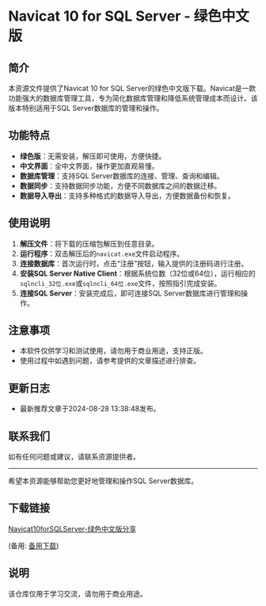 # Navicat 10 for SQL Server - 绿色中文版

## 简介

本资源文件提供了Navicat 10 for SQL Server的绿色中文版下载。Navicat是一款功能强大的数据库管理工具，专为简化数据库管理和降低系统管理成本而设计。该版本特别适用于SQL Server数据库的管理和操作。

## 功能特点

- **绿色版**：无需安装，解压即可使用，方便快捷。
- **中文界面**：全中文界面，操作更加直观易懂。
- **数据库管理**：支持SQL Server数据库的连接、管理、查询和编辑。
- **数据同步**：支持数据同步功能，方便不同数据库之间的数据迁移。
- **数据导入导出**：支持多种格式的数据导入导出，方便数据备份和恢复。

## 使用说明

1. **解压文件**：将下载的压缩包解压到任意目录。
2. **运行程序**：双击解压后的`navicat.exe`文件启动程序。
3. **连接数据库**：首次运行时，点击“注册”按钮，输入提供的注册码进行注册。
4. **安装SQL Server Native Client**：根据系统位数（32位或64位），运行相应的`sqlncli_32位.exe`或`sqlncli_64位.exe`文件，按照指引完成安装。
5. **连接SQL Server**：安装完成后，即可连接SQL Server数据库进行管理和操作。

## 注意事项

- 本软件仅供学习和测试使用，请勿用于商业用途，支持正版。
- 使用过程中如遇到问题，请参考提供的文章描述进行排查。

## 更新日志

- 最新推荐文章于2024-08-28 13:38:48发布。

## 联系我们

如有任何问题或建议，请联系资源提供者。

---

希望本资源能够帮助您更好地管理和操作SQL Server数据库。

## 下载链接
[Navicat10forSQLServer-绿色中文版分享](https://pan.quark.cn/s/33d80563f555) 

(备用: [备用下载](https://pan.baidu.com/s/1nqo31NQwkxoFZKnimlSRcA?pwd=1234))

## 说明

该仓库仅用于学习交流，请勿用于商业用途。
